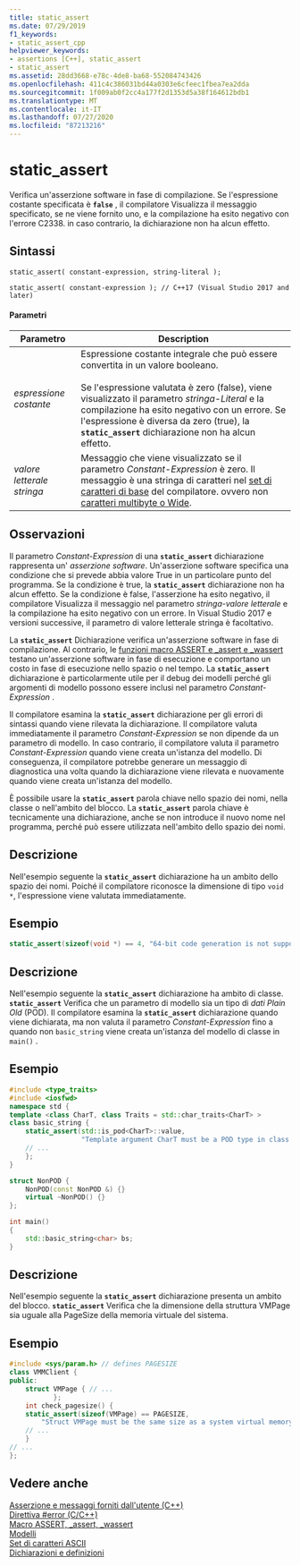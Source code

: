 ```yaml
---
title: static_assert
ms.date: 07/29/2019
f1_keywords:
- static_assert_cpp
helpviewer_keywords:
- assertions [C++], static_assert
- static_assert
ms.assetid: 28dd3668-e78c-4de8-ba68-552084743426
ms.openlocfilehash: 411c4c386031bd44a0303e6cfeec1fbea7ea2dda
ms.sourcegitcommit: 1f009ab0f2cc4a177f2d1353d5a38f164612bdb1
ms.translationtype: MT
ms.contentlocale: it-IT
ms.lasthandoff: 07/27/2020
ms.locfileid: "87213216"
---
```

# <a name="static_assert"></a>static_assert

Verifica un'asserzione software in fase di compilazione. Se l'espressione costante specificata è **`false`** , il compilatore Visualizza il messaggio specificato, se ne viene fornito uno, e la compilazione ha esito negativo con l'errore C2338. in caso contrario, la dichiarazione non ha alcun effetto.

## <a name="syntax"></a>Sintassi

```
static_assert( constant-expression, string-literal );

static_assert( constant-expression ); // C++17 (Visual Studio 2017 and later)
```

#### <a name="parameters"></a>Parametri

|Parametro|Description|
|---------------|-----------------|
|*espressione costante*|Espressione costante integrale che può essere convertita in un valore booleano.<br /><br /> Se l'espressione valutata è zero (false), viene visualizzato il parametro *stringa-Literal* e la compilazione ha esito negativo con un errore. Se l'espressione è diversa da zero (true), la **`static_assert`** dichiarazione non ha alcun effetto.|
|*valore letterale stringa*|Messaggio che viene visualizzato se il parametro *Constant-Expression* è zero. Il messaggio è una stringa di caratteri nel [set di caratteri di base](../c-language/ascii-character-set.md) del compilatore. ovvero non [caratteri multibyte o Wide](../c-language/multibyte-and-wide-characters.md).|

## <a name="remarks"></a>Osservazioni

Il parametro *Constant-Expression* di una **`static_assert`** dichiarazione rappresenta un' *asserzione software*. Un'asserzione software specifica una condizione che si prevede abbia valore True in un particolare punto del programma. Se la condizione è true, la **`static_assert`** dichiarazione non ha alcun effetto. Se la condizione è false, l'asserzione ha esito negativo, il compilatore Visualizza il messaggio nel parametro *stringa-valore letterale* e la compilazione ha esito negativo con un errore. In Visual Studio 2017 e versioni successive, il parametro di valore letterale stringa è facoltativo.

La **`static_assert`** Dichiarazione verifica un'asserzione software in fase di compilazione. Al contrario, le [funzioni macro ASSERT e _assert e _wassert](../c-runtime-library/reference/assert-macro-assert-wassert.md) testano un'asserzione software in fase di esecuzione e comportano un costo in fase di esecuzione nello spazio o nel tempo. La **`static_assert`** dichiarazione è particolarmente utile per il debug dei modelli perché gli argomenti di modello possono essere inclusi nel parametro *Constant-Expression* .

Il compilatore esamina la **`static_assert`** dichiarazione per gli errori di sintassi quando viene rilevata la dichiarazione. Il compilatore valuta immediatamente il parametro *Constant-Expression* se non dipende da un parametro di modello. In caso contrario, il compilatore valuta il parametro *Constant-Expression* quando viene creata un'istanza del modello. Di conseguenza, il compilatore potrebbe generare un messaggio di diagnostica una volta quando la dichiarazione viene rilevata e nuovamente quando viene creata un'istanza del modello.

È possibile usare la **`static_assert`** parola chiave nello spazio dei nomi, nella classe o nell'ambito del blocco. La **`static_assert`** parola chiave è tecnicamente una dichiarazione, anche se non introduce il nuovo nome nel programma, perché può essere utilizzata nell'ambito dello spazio dei nomi.

## <a name="description"></a>Descrizione

Nell'esempio seguente la **`static_assert`** dichiarazione ha un ambito dello spazio dei nomi. Poiché il compilatore riconosce la dimensione di tipo `void *`, l'espressione viene valutata immediatamente.

## <a name="example"></a>Esempio

```cpp
static_assert(sizeof(void *) == 4, "64-bit code generation is not supported.");
```

## <a name="description"></a>Descrizione

Nell'esempio seguente la **`static_assert`** dichiarazione ha ambito di classe. **`static_assert`** Verifica che un parametro di modello sia un tipo di *dati Plain Old* (POD). Il compilatore esamina la **`static_assert`** dichiarazione quando viene dichiarata, ma non valuta il parametro *Constant-Expression* fino a quando non `basic_string` viene creata un'istanza del modello di classe in `main()` .

## <a name="example"></a>Esempio

```cpp
#include <type_traits>
#include <iosfwd>
namespace std {
template <class CharT, class Traits = std::char_traits<CharT> >
class basic_string {
    static_assert(std::is_pod<CharT>::value,
                  "Template argument CharT must be a POD type in class template basic_string");
    // ...
    };
}

struct NonPOD {
    NonPOD(const NonPOD &) {}
    virtual ~NonPOD() {}
};

int main()
{
    std::basic_string<char> bs;
}
```

## <a name="description"></a>Descrizione

Nell'esempio seguente la **`static_assert`** dichiarazione presenta un ambito del blocco. **`static_assert`** Verifica che la dimensione della struttura VMPage sia uguale alla PageSize della memoria virtuale del sistema.

## <a name="example"></a>Esempio

```cpp
#include <sys/param.h> // defines PAGESIZE
class VMMClient {
public:
    struct VMPage { // ...
           };
    int check_pagesize() {
    static_assert(sizeof(VMPage) == PAGESIZE,
        "Struct VMPage must be the same size as a system virtual memory page.");
    // ...
    }
// ...
};
```

## <a name="see-also"></a>Vedere anche

[Asserzione e messaggi forniti dall'utente (C++)](../cpp/assertion-and-user-supplied-messages-cpp.md)<br/>
[Direttiva #error (C/C++)](../preprocessor/hash-error-directive-c-cpp.md)<br/>
[Macro ASSERT, _assert, _wassert](../c-runtime-library/reference/assert-macro-assert-wassert.md)<br/>
[Modelli](../cpp/templates-cpp.md)<br/>
[Set di caratteri ASCII](../c-language/ascii-character-set.md)<br/>
[Dichiarazioni e definizioni](declarations-and-definitions-cpp.md)
